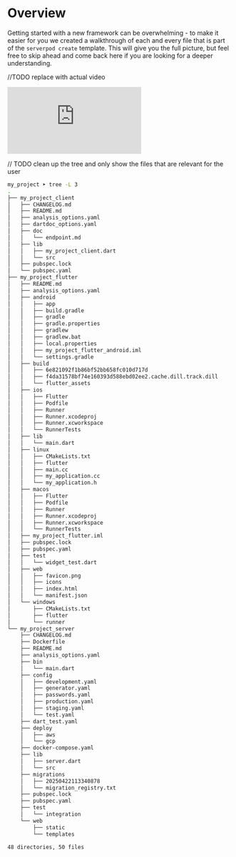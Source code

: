 # Overview

Getting started with a new framework can be overwhelming - to make it easier for you we created a walkthrough of each and every file that is part of the `serverpod create` template. This will give you the full picture, but feel free to skip ahead and come back here if you are looking for a deeper understanding.

//TODO replace with actual video

<div style={{ position : 'relative', paddingBottom : '56.25%', height : '0' }}><iframe style={{ position : 'absolute', top : '0', left : '0', width : '100%', height : '100%' }} width="560" height="315" src="https://www.youtube-nocookie.com/embed/FwttjcKyWFk" title="YouTube video player" frameborder="0" allow="accelerometer; autoplay; clipboard-write; encrypted-media; gyroscope; picture-in-picture" allowfullscreen></iframe></div>

// TODO clean up the tree and only show the files that are relevant for the user

```bash
my_project ➤ tree -L 3
.
├── my_project_client
│   ├── CHANGELOG.md
│   ├── README.md
│   ├── analysis_options.yaml
│   ├── dartdoc_options.yaml
│   ├── doc
│   │   └── endpoint.md
│   ├── lib
│   │   ├── my_project_client.dart
│   │   └── src
│   ├── pubspec.lock
│   └── pubspec.yaml
├── my_project_flutter
│   ├── README.md
│   ├── analysis_options.yaml
│   ├── android
│   │   ├── app
│   │   ├── build.gradle
│   │   ├── gradle
│   │   ├── gradle.properties
│   │   ├── gradlew
│   │   ├── gradlew.bat
│   │   ├── local.properties
│   │   ├── my_project_flutter_android.iml
│   │   └── settings.gradle
│   ├── build
│   │   ├── 6e821092f1b86bf52bb658fc010d717d
│   │   ├── f4da31578bf74e160393d588ebd02ee2.cache.dill.track.dill
│   │   └── flutter_assets
│   ├── ios
│   │   ├── Flutter
│   │   ├── Podfile
│   │   ├── Runner
│   │   ├── Runner.xcodeproj
│   │   ├── Runner.xcworkspace
│   │   └── RunnerTests
│   ├── lib
│   │   └── main.dart
│   ├── linux
│   │   ├── CMakeLists.txt
│   │   ├── flutter
│   │   ├── main.cc
│   │   ├── my_application.cc
│   │   └── my_application.h
│   ├── macos
│   │   ├── Flutter
│   │   ├── Podfile
│   │   ├── Runner
│   │   ├── Runner.xcodeproj
│   │   ├── Runner.xcworkspace
│   │   └── RunnerTests
│   ├── my_project_flutter.iml
│   ├── pubspec.lock
│   ├── pubspec.yaml
│   ├── test
│   │   └── widget_test.dart
│   ├── web
│   │   ├── favicon.png
│   │   ├── icons
│   │   ├── index.html
│   │   └── manifest.json
│   └── windows
│       ├── CMakeLists.txt
│       ├── flutter
│       └── runner
└── my_project_server
    ├── CHANGELOG.md
    ├── Dockerfile
    ├── README.md
    ├── analysis_options.yaml
    ├── bin
    │   └── main.dart
    ├── config
    │   ├── development.yaml
    │   ├── generator.yaml
    │   ├── passwords.yaml
    │   ├── production.yaml
    │   ├── staging.yaml
    │   └── test.yaml
    ├── dart_test.yaml
    ├── deploy
    │   ├── aws
    │   └── gcp
    ├── docker-compose.yaml
    ├── lib
    │   ├── server.dart
    │   └── src
    ├── migrations
    │   ├── 20250422113340878
    │   └── migration_registry.txt
    ├── pubspec.lock
    ├── pubspec.yaml
    ├── test
    │   └── integration
    └── web
        ├── static
        └── templates

48 directories, 50 files
```
